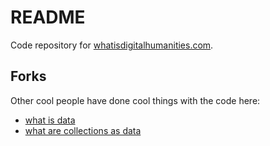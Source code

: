 # README

Code repository for [whatisdigitalhumanities.com](http://whatisdigitalhumanities.com).

## Forks

Other cool people have done cool things with the code here: 

- [what is data](https://whatisdata.info)
- [what are collections as data](https://collectionsasdata.github.io/ideas/)

